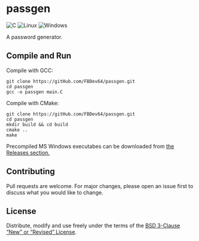 # passgen

![C](https://img.shields.io/badge/c-%2300599C.svg?style=for-the-badge&logo=c&logoColor=white)
![Linux](https://img.shields.io/badge/Linux-FCC624?style=for-the-badge&logo=linux&logoColor=black)
![Windows](https://img.shields.io/badge/Windows-0078D6?style=for-the-badge&logo=windows&logoColor=white)


A password generator.

## Compile and Run

Compile with GCC:
```
git clone https://gitHub.com/FBDev64/passgen.git
cd passgen
gcc -o passgen main.C
```

Compile with CMake:
```
git clone https://gitHub.com/FBDev64/passgen.git
cd passgen
mkdir build && cd build
cmake ..
make
```

Precompiled MS Windows executabes can be downloaded from [the Releases section.](https://github.com/FBDev64/FBD/releases)

## Contributing

Pull requests are welcome. For major changes, please open an issue first
to discuss what you would like to change.

## License

Distribute, modify and use freely under the terms of the
[BSD 3-Clause “New” or “Revised” License](https://choosealicense.com/licenses/bsd-3-clause/).
